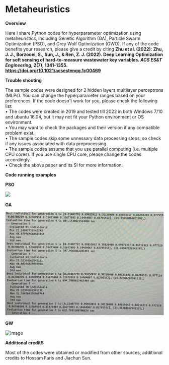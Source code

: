 # Metaheuristics
**Overview**

Here I share Python codes for hyperparameter optimization using metaheuristics, including Genetic Algorithm (GA), Particle Swarm Optimization (PSO), and Grey Wolf Optimization (GWO).
If any of the code benefits your research, please give a credit by citing **Zhu et al. (2022)**:
**Zhu, J. J., Borzooei, S., Sun, J., & Ren, Z. J. (2022). Deep Learning Optimization for soft sensing of hard-to-measure wastewater key variables. *ACS ES&T Engineering*, 2(7), 1341-1355. https://doi.org/10.1021/acsestengg.1c00469**

**Trouble shooting**

The sample codes were designed for 2 hidden layers multilayer perceptrons (MLPs). You can change the hyperparameter ranges based on your preferences.
If the code doesn't work for you, please check the following list:\
•	The codes were created in 2019 and tested till 2022 in both Windows 7/10 and ubuntu 16.04, but it may not fit your Python environment or OS environment.\
•	You may want to check the packages and their version if any compatible problem exist.\
•	The sample codes skip some unnessary data processing steps, so check if any issues associated with data preprocessing.\
•	The sample codes assume that you use parallel computing (i.e. multiple CPU cores). If you use single CPU core, please change the codes accordingly.\
•	Check the above paper and its SI for more information.

**Code running examples**

**PSO**

<img src="https://github.com/starfriend10/Metaheuristics/assets/30630110/4a7362a6-7ecf-43f2-b0fd-fbc554bb2d21" width="800">

**GA**

<img src="https://github.com/starfriend10/Metaheuristics/blob/main/Screenshot_GA.jpg" width="1200">

**GW**

![image](https://github.com/starfriend10/Metaheuristics/blob/main/GIF_GW_cut2.gif)

**Additional creditS**

Most of the codes were obtained or modified from other sources, additional credits to Hossam Faris and Jiachun Sun.


